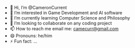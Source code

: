 - 👋 Hi, I’m @CameronCurrent
- 👀 I’m interested in Game Development and AI software
- 🌱 I’m currently learning Computer Science and Philosophy
- 💞️ I’m looking to collaborate on any coding project
- 📫 How to reach me email me: camecurr@gmail.com
- 😄 Pronouns: he/him
- ⚡ Fun fact: ...

<!---
CameronCurrent/CameronCurrent is a ✨ special ✨ repository because its `README.md` (this file) appears on your GitHub profile.
You can click the Preview link to take a look at your changes.
--->
